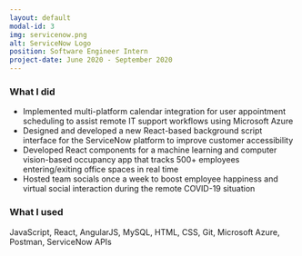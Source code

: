```yaml
---
layout: default
modal-id: 3
img: servicenow.png
alt: ServiceNow Logo
position: Software Engineer Intern
project-date: June 2020 - September 2020
---
```


### What I did

- Implemented multi-platform calendar integration for user appointment scheduling to assist remote IT support workflows using Microsoft Azure
- Designed and developed a new React-based background script interface for the ServiceNow platform to improve customer accessibility
- Developed React components for a machine learning and computer vision-based occupancy app that tracks 500+ employees entering/exiting office spaces in real time
- Hosted team socials once a week to boost employee happiness and virtual social interaction during the remote COVID-19 situation

### What I used

JavaScript, React, AngularJS, MySQL, HTML, CSS, Git, Microsoft Azure, Postman, ServiceNow APIs
